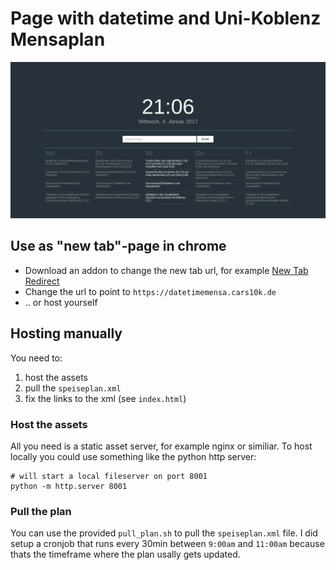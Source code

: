# Page with datetime and Uni-Koblenz Mensaplan
![Screenshot of the tab](screenshot.jpg?raw=true "Screenshot")

## Use as "new tab"-page in chrome
* Download an addon to change the new tab url, for example [New Tab Redirect](https://chrome.google.com/webstore/detail/new-tab-redirect/icpgjfneehieebagbmdbhnlpiopdcmna?hl=de)
* Change the url to point to `https://datetimemensa.cars10k.de`
* .. or host yourself

## Hosting manually
You need to:
1. host the assets
2. pull the `speiseplan.xml`
3. fix the links to the xml (see `index.html`)

### Host the assets
All you need is a static asset server, for example nginx or similiar. To host locally you could use something like the python http server:
```
# will start a local fileserver on port 8001
python -m http.server 8001
```
### Pull the plan
You can use the provided `pull_plan.sh` to pull the `speiseplan.xml` file.
I did setup a cronjob that runs every 30min between `9:00am` and `11:00am` because thats the timeframe where the plan usally gets updated.

